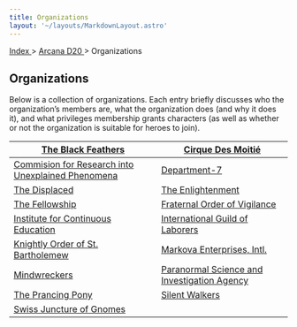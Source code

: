 ```yaml
---
title: Organizations
layout: '~/layouts/MarkdownLayout.astro'
---
```


[ Index ](/) > [ Arcana D20 ](/arcana.d20.srd) > Organizations

## Organizations

Below is a collection of organizations. Each entry briefly discusses who the
organization’s members are, what the organization does (and why it does it),
and what privileges membership grants characters (as well as whether or not
the organization is suitable for heroes to join).

| [The Black Feathers](/arcana.d20.srd/organizations/the.black.feathers) | [Cirque Des Moitié](/arcana.d20.srd/organizations/cirque.des.moitie) |
|---|---|
| [Commision for Research into Unexplained Phenomena](/arcana.d20.srd/organizations/commision.for.research.into.unexplained.phenomena) | [Department-7](/arcana.d20.srd/organizations/department.7) |
| [The Displaced](/arcana.d20.srd/organizations/the.displaced) | [The Enlightenment](/arcana.d20.srd/organizations/the.enlightenment) |
| [The Fellowship](/arcana.d20.srd/organizations/the.fellowship) | [Fraternal Order of Vigilance](/arcana.d20.srd/organizations/fraternal.order.of.vigilance) |
| [Institute for Continuous Education](/arcana.d20.srd/organizations/institute.for.continuous.education) | [International Guild of Laborers](/arcana.d20.srd/organizations/international.guild.of.laborers) |
| [Knightly Order of St. Bartholemew](/arcana.d20.srd/organizations/knightly.order.of.st.bartholomew) | [Markova Enterprises, Intl.](/arcana.d20.srd/organizations/markova.enterprises.intl) |
| [Mindwreckers](/arcana.d20.srd/organizations/mindwreckers) | [Paranormal Science and Investigation Agency](/arcana.d20.srd/organizations/paranormal.science.and.investigation.agency) |
| [The Prancing Pony](/arcana.d20.srd/organizations/the.prancing.pony) | [Silent Walkers](/arcana.d20.srd/organizations/silent.walkers) |
| [Swiss Juncture of Gnomes](/arcana.d20.srd/organizations/swiss.juncture.of.gnomes) |
